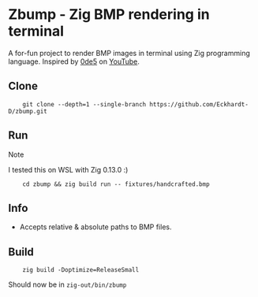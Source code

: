 # Zbump - Zig BMP rendering in terminal

A for-fun project to render BMP images in terminal using Zig programming language.
Inspired by [0de5](https://www.0de5.net/stimuli/a-reintroduction-to-programming/essentials/binary-formats-through-bitmap-images) on [YouTube](https://www.youtube.com/watch?v=13E0il2zxBA).

## Clone

        git clone --depth=1 --single-branch https://github.com/Eckhardt-D/zbump.git

## Run

>[!NOTE]
>I tested this on WSL with Zig 0.13.0 :)

        cd zbump && zig build run -- fixtures/handcrafted.bmp

## Info

 - Accepts relative & absolute paths to BMP files.


## Build

        zig build -Doptimize=ReleaseSmall

Should now be in `zig-out/bin/zbump`



